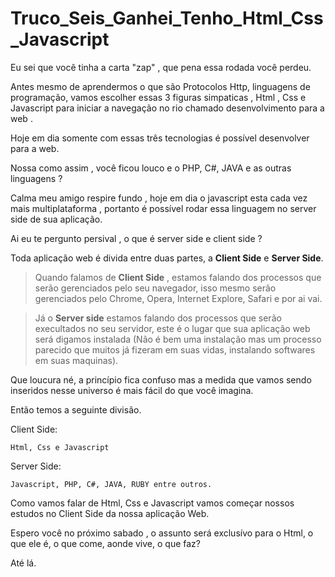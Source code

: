 # Truco_Seis_Ganhei_Tenho_Html_Css_Javascript




Eu sei que você tinha a carta "zap" , que pena essa rodada você perdeu.

Antes mesmo de aprendermos o que são Protocolos Http, linguagens de programação, vamos escolher essas 3 figuras simpaticas , Html , Css e Javascript 
para iniciar a navegação no rio chamado desenvolvimento para a web .

Hoje em dia somente com essas três tecnologias é possível desenvolver para a web. 

Nossa como assim , você ficou louco e o PHP, C#, JAVA e as outras linguagens ?

Calma meu amigo respire fundo , hoje em dia o javascript esta cada vez mais multiplataforma , portanto é possível rodar 
essa linguagem no server side de sua aplicação.

Ai eu te pergunto persival , o que é server side e client side ?

Toda aplicação web é divida entre duas partes, a **Client Side** e **Server Side**.

>Quando falamos de **Client Side** , estamos falando dos processos que serão gerenciados pelo seu navegador, 
isso mesmo serão gerenciados pelo Chrome, Opera, Internet Explore, Safari e por ai vai.

>Já o **Server side** estamos falando dos processos que serão execultados no seu servidor, este é o lugar que sua aplicação web será digamos instalada  (Não é bem uma instalação mas um processo parecido que muitos já fizeram em suas vidas, instalando softwares em suas maquinas).

Que loucura né, a princípio fica confuso mas a medida que vamos sendo inseridos nesse universo  é mais fácil do que você imagina.

Então temos a seguinte divisão.

Client Side:

```
Html, Css e Javascript
```

Server Side:

```
Javascript, PHP, C#, JAVA, RUBY entre outros.

```
Como vamos falar de Html, Css e Javascript vamos começar nossos estudos no Client Side da nossa aplicação Web.

Espero você no próximo sabado , o assunto será exclusívo para o Html, o que ele é, o que come, aonde vive, o que faz?

Até lá.





